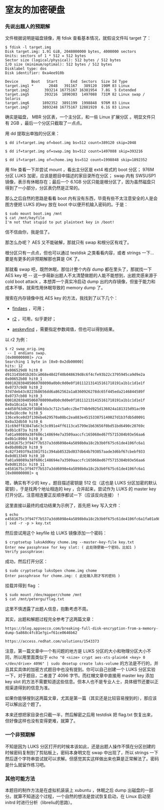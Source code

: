 # 室友的加密硬盘

### 先说出题人的预期解

文件根据说明是磁盘镜像，用 fdisk 查看基本情况，就假设文件叫 target 了：

```
$ fdisk -l target.img
Disk target.img: 1.91 GiB, 2048000000 bytes, 4000000 sectors
Units: sectors of 1 * 512 = 512 bytes
Sector size (logical/physical): 512 bytes / 512 bytes
I/O size (minimum/optimal): 512 bytes / 512 bytes
Disklabel type: dos
Disk identifier: 0xa4ee910b

Device      Boot   Start      End  Sectors  Size Id Type
target.img1 *       2048   391167   389120  190M 83 Linux
target.img2       393214 16775167 16381954  7.8G  5 Extended
target.img5       393216  1890303  1497088  731M 82 Linux swap / Solaris
target.img6      1892352  3891199  1998848  976M 83 Linux
target.img7      3893248 16775167 12881920  6.1G 83 Linux
```

确实是磁盘， MBR 分区表，一个主分区，和一些 Linux 扩展分区 。明显文件只有 2GB ，最后一个分区只截取了一点点。

用 dd 提取出单独的分区来：

```
$ dd if=target.img of=boot.img bs=512 count=389120 skip=2048
```

```
$ dd if=target.img of=swap.img bs=512 count=1497088 skip=393216
```

```
$ dd if=target.img of=chome.img bs=512 count=1998848 skip=1892352
```

用 file 查看一下并尝试 mount ，看出主分区是 ext4 格式的 boot 分区； 976M 分区 LUKS 加密，应该是题目中描述的家目录所在分区； swap 内有 SWSUSP1 镜像，表示有休眠存在；最后一个 6.1GB 分区只能是根分区了，因为虽然磁盘只得到了一小部分，分区表仍然是正常的。

那么之后自然的思路是看看 boot 内有没有东西，毕竟有些不太注意安全的人是会图方便把 LUKS 的key 放在 boot 中以便开机输入密码的。于是：

```
$ sudo mount boot.img /mnt
$ cat /mnt/keyfile
I'm not that stupid to put plaintext key in /boot!
```

信不信由你，我是信了。

那怎么办呢？ AES 又不能破解，那就只有 swap 和根分区有戏了。

根分区只有一点点，但也可以通过 testdisk 之类看看内容，或者 strings 一下... 要是有更多的非预期解那也算是 OK 了。

那就看 swap 吧，既然休眠，那估计整个内存 dump 都在里头了，那就找一下 AES key 吧 -- 这一步萌新出题人不太清楚做题的人能不能想到，出题灵感来源于 cold boot attack ，本想弄一个真实冷启动 dump 出的内存镜像，但鉴于能力和成本不够，就索性用休眠导致的 memory dump 了。

搜索在内存镜像中找 AES key 的方法，我找到了以下几个：

-  [findaes](https://sourceforge.net/projects/findaes/) ，可用；

- [r2](https://github.com/radareorg/radare2) ，可用，似乎更好；
- [aeskeyfind](https://github.com/makomk/aeskeyfind) ，需要指定参数阈值，但也可以得到结果。

以 r2 为例：

```
$ r2 swap_orig.img
 -- I endians swap.
[0x00000000]> /ca
Searching 1 byte in [0x0-0x2db00000]
hits: 12
0x006529d8 hit0_0 d913145b01b203ca068e48d2f40b048639d8c6f4cfe93b22c3795945ca9d9e2a
0x00652b08 hit0_1 000102030405060708090a0b0c0d0e0f101112131415161718191a1b1c1d1e1f
0x0737c9d8 hit0_2 37d7deb43c0223b8656dd6a862562a1a8360926278dc65f445eda2146844589f
0x0737cb08 hit0_3 000102030405060708090a0b0c0d0e0f101112131415161718191a1b1c1d1e1f
0x0a18ca1a hit0_4 e4d58f63d629f38803da3c712c5a0cc2be774b9d925d136024a181315d91ac99
0x0a18cc0e hit0_5 136ce9ce0d3f130ebe629570a08bc2ea883e451533875140027d1b3fdb5d0091
0x0a32db50 hit0_6 31c69dff83847a6c3c3c091e4ff6113ca5799e1b63656f0bd51bd6490c20769c
0x0b1c873a hit0_7 fa01a98089a38f606c148694e7a3509aaccfc165068ed67f5715384b93e56aa6
0x0b1c890d hit0_8 e4581675c3f947f7b537a3dd6098e4a5898b0a18c2b3b0f675c61de4106fc6a1
0x0bd08b20 hit0_9 4c82f3493f9a3381f51c394ab8532bd037db64b793057aade3d6bf67cbebf933
0x0d013349 hit0_10 fa01a98089a38f606c148694e7a3509aaccfc165068ed67f5715384b93e56aa6
0x0d01351c hit0_11 e4581675c3f947f7b537a3dd6098e4a5898b0a18c2b3b0f675c61de4106fc6a1
[0x00000000]> q
```

嗯，确实有不少的 key 。题目描述密钥是 512 位（这也是 LUKS 分区加密的默认密钥），于是找两个地址相连的 key ，合并起来，尝试作为 LUKS 的 master key 打开分区。注意相连要正反顺序都试一下（应该反向连接）！

这里直接以最终的成功结果为示例了，首先把 key 写入文件：

```
$ echo e4581675c3f947f7b537a3dd6098e4a5898b0a18c2b3b0f675c61de4106fc6a1fa01a98089a38f606c148694e7a3509aaccfc165068ed67f5715384b93e56aa6 | xxd -r -p > key.txt
```

然后尝试用这个 keyfile 给 LUKS 镜像添加一个密码：

```
$ cryptsetup luksAddKey chome.img --master-key-file key.txt
Enter new passphrase for key slot: ( 此处随便输一个密码，比如1 )
Verify passphrase:
```

成功，然后打开分区：

```
$ sudo cryptsetup luksOpen chome.img chome
Enter passphrase for chome.img: ( 此处输入刚才写的密码 )
```

挂载并得到 flag ：

```
$ sudo mount /dev/mapper/chome /mnt
$ cat /mnt/petergu/flag.txt
```

这里不慎透露了出题人信息，抱歉考虑不周。

其实，出题和解题过程完全参考了这两篇文章：

```
https://blog.appsecco.com/breaking-full-disk-encryption-from-a-memory-dump-5a868c4fc81e?gi=f61ce0646b62
```
```
https://access.redhat.com/solutions/1543373
```

注意，第一篇文章中一个有问题的地方是 LUKS 分区的大小和物理分区大小不同，所以用里面类似于 `echo "0 <size> crypt aes-xts-plain64 <key> 0 </dev/drive> 4096" | sudo dmsetup create luks-volume` 的方法是不行的，并且其实具体的加密方式题目中也没有提到。你可以自己创建一个 LUKS 分区实验一下，对于题目，二者差了 4096 字节。而红帽文章中直接用 master key 添加 key slot 的方法不需要知道这些信息。但本人也不是专业人士，具体细节还要以正规渠道得到的信息为准。

如果你能够搜到这两篇文章，尤其是第一篇（其实还是比较容易搜到的），那应该可以解出这个题了。

本来还想把家目录也只截一半，然后解密之后用 testdisk 把 flag.txt 恢复出来，但好像这样也没有变得更难，就算了。

### 一个非预期解

不知是因为 LUKS 分区打开的时候本该如此，还是出题人操作不慎在分区创建的时候密码复制到了剪贴板上，密码本身明文在 swap 中出现了，所以 strings 一下然后逐个字符串尝试就可以求解。但感觉其实这样做出来也算是正常解法了。密码是什么就留作练习吧。

### 其他可能方法

本题目的制作方法是在虚拟机装装上 xubuntu ，休眠之后 dump 出磁盘的一部分。就算不知道这个过程，一个自然的想法是尝试恢复启动，在 Linux 启动至 initrd 时进行分析（libreliu的思路）。

